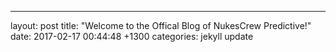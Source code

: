 ---
layout: post
title:  "Welcome to the Offical Blog of NukesCrew Predictive!"
date:   2017-02-17 00:44:48 +1300
categories: jekyll update

